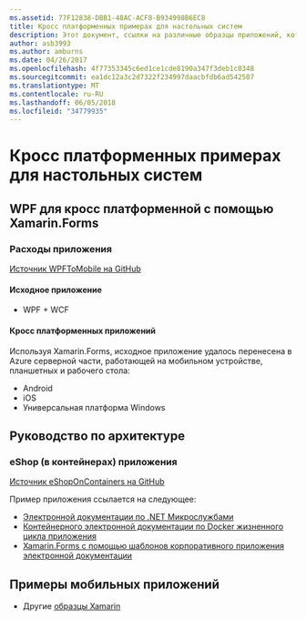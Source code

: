 ```yaml
---
ms.assetid: 77F12838-DBB1-48AC-ACF8-B934998B6EC8
title: Кросс платформенных примерах для настольных систем
description: Этот документ, ссылки на различные образцы приложений, которые были перенесены для запуска в качестве кросс платформенных приложений с помощью Xamarin.
author: asb3993
ms.author: amburns
ms.date: 04/26/2017
ms.openlocfilehash: 4f77353345c6ed1ce1cde8190a347f3deb1c0348
ms.sourcegitcommit: ea1dc12a3c2d7322f234997daacbfdb6ad542507
ms.translationtype: MT
ms.contentlocale: ru-RU
ms.lasthandoff: 06/05/2018
ms.locfileid: "34779935"
---
```

# <a name="cross-platform-desktop-samples"></a>Кросс платформенных примерах для настольных систем

## <a name="wpf-to-cross-platform-with-xamarinforms"></a>WPF для кросс платформенной с помощью Xamarin.Forms

### <a name="expenses-app"></a>Расходы приложения

[Источник WPFToMobile на GitHub](https://github.com/nishanil/WPFToMobile)

#### <a name="original-app"></a>Исходное приложение

* WPF + WCF

#### <a name="cross-platform-apps"></a>Кросс платформенных приложений

Используя Xamarin.Forms, исходное приложение удалось перенесена в Azure серверной части, работающей на мобильном устройстве, планшетных и рабочего стола:

* Android
* iOS
* Универсальная платформа Windows 

## <a name="architecture-guidance"></a>Руководство по архитектуре

### <a name="eshop-on-containers-app"></a>eShop (в контейнерах) приложения

[Источник eShopOnContainers на GitHub](https://github.com/dotnet-architecture/eShopOnContainers)

Пример приложения ссылается на следующее:

* [Электронной документации по .NET Микрослужбами](https://aka.ms/microservicesebook)
* [Контейнерного электронной документации по Docker жизненного цикла приложения](https://aka.ms/dockerlifecycleebook)
* [Xamarin.Forms с помощью шаблонов корпоративного приложения электронной документации](~/xamarin-forms/enterprise-application-patterns/index.md)

## <a name="mobile-app-samples"></a>Примеры мобильных приложений

* Другие [образцы Xamarin](https://developer.xamarin.com/samples/)
